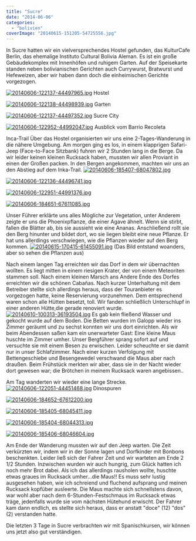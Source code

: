 ```yaml
---
title: "Sucre"
date: "2014-06-06"
categories: 
  - "bolivien"
coverImage: "20140615-151205-54725556.jpg"
---
```


In Sucre hatten wir ein vielversprechendes Hostel gefunden, das KulturCafe Berlin, das ehemalige Instituto Cultural Bolivia Aleman. Es ist ein große Gebäudekomplex mit Innenhöfen und ruhigem Garten. Auf der Speisekarte standen neben bolivianischen Gerichten auch Currywurst, Bratwurst und Hefeweizen, aber wir haben dann doch die einheimischen Gerichte vorgezogen.

[![20140606-122137-44497965.jpg](images/20140606-122137-44497965.jpg)](https://hafenstrand.wordpress.com/wp-content/uploads/2014/06/20140606-122137-44497965.jpg) Hostel

[![20140606-122138-44498939.jpg](images/20140606-122138-44498939.jpg)](https://hafenstrand.wordpress.com/wp-content/uploads/2014/06/20140606-122138-44498939.jpg) Garten

[![20140606-122137-44497352.jpg](images/20140606-122137-44497352.jpg)](https://hafenstrand.wordpress.com/wp-content/uploads/2014/06/20140606-122137-44497352.jpg) Sucre City

[![20140606-122952-44992047.jpg](images/20140606-122952-44992047.jpg)](https://hafenstrand.wordpress.com/wp-content/uploads/2014/06/20140606-122952-44992047.jpg) Ausblick vom Barrio Recoleta

Inca-Trail Über das Hostel organisierten wir uns eine 2-Tages-Wanderung in die nähere Umgebung. Am morgen ging es los, in einem klapprigen Safari-Jeep (Face-to-Face Sitzbank) fuhren wir 2 Stunden lang in die Berge. Da wir leider keinen kleinen Rucksack haben, mussten wir allen Proviant in einen der Großen packen. In den Bergen angekommen, machten wir uns an den Abstieg auf dem Inka-Trail. [![20140606-185407-68047802.jpg](images/20140606-185407-68047802.jpg)](https://hafenstrand.wordpress.com/wp-content/uploads/2014/06/20140606-185407-68047802.jpg)

[![20140606-122136-44496741.jpg](images/20140606-122136-44496741.jpg)](https://hafenstrand.wordpress.com/wp-content/uploads/2014/06/20140606-122136-44496741.jpg)

[![20140606-122951-44991376.jpg](images/20140606-122951-44991376.jpg)](https://hafenstrand.wordpress.com/wp-content/uploads/2014/06/20140606-122951-44991376.jpg)

[![20140606-184651-67611085.jpg](images/20140606-184651-67611085.jpg)](https://hafenstrand.wordpress.com/wp-content/uploads/2014/06/20140606-184651-67611085.jpg)

Unser Führer erklärte uns alles Mögliche zur Vegetation, unter Anderem zeigte er uns die Phoenixpflanze, die einer Agave ähnelt. Wenn sie stirbt, fallen die Blätter ab, bis sie aussieht wie eine Ananas. Anschließend rollt sie den Berg hinunter und bildet dort, wo sie liegen bleibt eine neue Pflanze. Er hat uns allerdings verschwiegen, wie die Pflanzen wieder auf den Berg kommen. [![20140615-170415-61455091.jpg](images/20140615-170415-61455091.jpg)](https://hafenstrand.wordpress.com/wp-content/uploads/2014/06/20140615-170415-61455091.jpg) (Das Bild entstand woanders, aber so sehen die Pflanzen aus)

Nach einem langen Tag erreichten wir das Dorf in dem wir übernachten wollten. Es liegt mitten in einem riesigen Krater, der von einem Meteoriten stammen soll. Nach einem kleinen Marsch ans Andere Ende des Dorfes erreichten wir die schönen Cabañas. Nach kurzer Unterhaltung mit dem Betreiber stellte sich allerdings heraus, dass der Touranbieter es vorgezogen hatte, keine Reservierung vorzunehmen. Dem entsprechend waren schon alle Hütten besetzt, toll. Wir fanden schließlich Unterschlupf in einer anderen Hütte,die gerade renoviert wurde. [![20140610-100313-36193504.jpg](images/20140610-100313-36193504.jpg)](https://hafenstrand.wordpress.com/wp-content/uploads/2014/06/20140610-100313-36193504.jpg) Es gab kein fließend Wasser und gekocht wurde auf dem Boden. Die Betten wurden im Galopp wieder ins Zimmer geräumt und zu sechst konnten wir uns dort einrichten. Als wir beim Abendessen saßen kam ein unerwarteter Gast: Eine kleine Maus huschte im Zimmer umher. Unser Bergführer sprang sofort auf und versuchte sie mit einem Besen zu erwischen. Leider scheuchte er sie damit nur in unser Schlafzimmer. Nach einer kurzen Verfolgung mit Bettengeschiebe und Besengewedel verschwand die Maus aber nach draußen. Beim Frühstück merkten wir aber, dass sie in der Nacht wieder dort gewesen war; die Brötchen in meinem Rucksack waren angebissen..

Am Tag wanderten wir wieder eine lange Strecke. [![20140606-122051-44451468.jpg](images/20140606-122051-44451468.jpg)](https://hafenstrand.wordpress.com/wp-content/uploads/2014/06/20140606-122051-44451468.jpg) Dinospuren

[![20140606-184652-67612200.jpg](images/20140606-184652-67612200.jpg)](https://hafenstrand.wordpress.com/wp-content/uploads/2014/06/20140606-184652-67612200.jpg)

[![20140606-185405-68045411.jpg](images/20140606-185405-68045411.jpg)](https://hafenstrand.wordpress.com/wp-content/uploads/2014/06/20140606-185405-68045411.jpg)

[![20140606-185404-68044313.jpg](images/20140606-185404-68044313.jpg)](https://hafenstrand.wordpress.com/wp-content/uploads/2014/06/20140606-185404-68044313.jpg)

[![20140606-185406-68046604.jpg](images/20140606-185406-68046604.jpg)](https://hafenstrand.wordpress.com/wp-content/uploads/2014/06/20140606-185406-68046604.jpg)

Am Ende der Wanderung mussten wir auf den Jeep warten. Die Zeit verkürzten wir, indem wir in der Sonne lagen und Dorfkinder mit Bonbons beschenkten. Leider ließ sich der Fahrer Zeit und wir warteten am Ende 2 1/2 Stunden. Inzwischen wurden wir auch hungrig, zum Glück hatten ich noch mehr Brot dabei. Als ich das allerdings rausholen wollte, huschte etwas graues im Rucksack umher...die Maus!! Es muss sehr lustig ausgesehen haben, wie ich schreiend und fluchend aufsprang und meinen Rucksack kopfüber ausleerte. Die Maus machte sich schnellstens davon, war wohl aber nach dem 6-Stunden-Festschmaus im Rucksack etwas träge, jedenfalls wurde sie vom nächsten Hütehund erwischt. Der Fahrer kam dann endlich, es stellte sich heraus, dass er anstatt "doce" (12) "dos" (2) verstanden hatte.

Die letzten 3 Tage in Sucre verbrachten wir mit Spanischkursen, wir können uns jetzt also gut verständigen.
